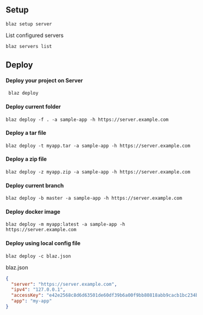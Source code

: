 

## Setup

```shell
blaz setup server
```


List configured servers
 
```shell
blaz servers list
```
 

## Deploy
 
#### Deploy your project on Server
 
```shell
 blaz deploy
```
 
#### Deploy current folder
 
```shell
blaz deploy -f . -a sample-app -h https://server.example.com
```

#### Deploy a tar file
 
```shell
blaz deploy -t myapp.tar -a sample-app -h https://server.example.com
```
 
#### Deploy a zip file
 
```shell
blaz deploy -z myapp.zip -a sample-app -h https://server.example.com
```
 
#### Deploy current branch
 
```shell
blaz deploy -b master -a sample-app -h https://server.example.com
```
 
#### Deploy docker image
  
```shell
blaz deploy -m myapp:latest -a sample-app -h https://server.example.com
```

#### Deploy using local config file

```shell
blaz deploy -c blaz.json
```

blaz.json
```json
{
  "server": "https://server.example.com",
  "ipv4": "127.0.0.1",
  "accessKey": "e42e2568c8d6d63501de60df39b6a00f9bb80818abb9cacb1bc234b6",
  "app": "my-app"
}
```

 
